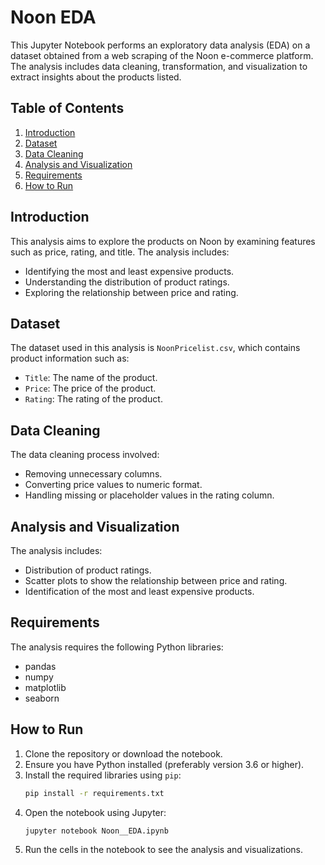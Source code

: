 
# Noon EDA

This Jupyter Notebook performs an exploratory data analysis (EDA) on a dataset obtained from a web scraping of the Noon e-commerce platform. The analysis includes data cleaning, transformation, and visualization to extract insights about the products listed.

## Table of Contents

1. [Introduction](#introduction)
2. [Dataset](#dataset)
3. [Data Cleaning](#data-cleaning)
4. [Analysis and Visualization](#analysis-and-visualization)
5. [Requirements](#requirements)
6. [How to Run](#how-to-run)

## Introduction

This analysis aims to explore the products on Noon by examining features such as price, rating, and title. The analysis includes:

- Identifying the most and least expensive products.
- Understanding the distribution of product ratings.
- Exploring the relationship between price and rating.

## Dataset

The dataset used in this analysis is `NoonPricelist.csv`, which contains product information such as:

- `Title`: The name of the product.
- `Price`: The price of the product.
- `Rating`: The rating of the product.

## Data Cleaning

The data cleaning process involved:

- Removing unnecessary columns.
- Converting price values to numeric format.
- Handling missing or placeholder values in the rating column.

## Analysis and Visualization

The analysis includes:

- Distribution of product ratings.
- Scatter plots to show the relationship between price and rating.
- Identification of the most and least expensive products.

## Requirements

The analysis requires the following Python libraries:

- pandas
- numpy
- matplotlib
- seaborn

## How to Run

1. Clone the repository or download the notebook.
2. Ensure you have Python installed (preferably version 3.6 or higher).
3. Install the required libraries using `pip`:
   ```bash
   pip install -r requirements.txt
   ```
4. Open the notebook using Jupyter:
   ```bash
   jupyter notebook Noon__EDA.ipynb
   ```
5. Run the cells in the notebook to see the analysis and visualizations.
